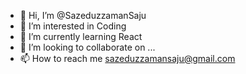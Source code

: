 - 👋 Hi, I’m @SazeduzzamanSaju
- 👀 I’m interested in Coding
- 🌱 I’m currently learning React
- 💞️ I’m looking to collaborate on ...
- 📫 How to reach me sazeduzzamansaju@gmail.com

<!---
SazeduzzamanSaju/SazeduzzamanSaju is a ✨ special ✨ repository because its `README.md` (this file) appears on your GitHub profile.
You can click the Preview link to take a look at your changes.
--->
